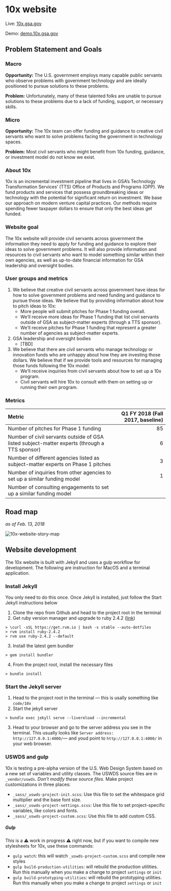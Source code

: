 # 10x website 

Live: [10x.gsa.gov](https://10x.gsa.gov)

Demo: [demo.10x.gsa.gov](https://demo.10x.gsa.gov/)

## Problem Statement and Goals

### Macro

**Opportunity:** The U.S. government employs many capable public servants who observe problems with government technology and are ideally positioned to pursue solutions to these problems.

**Problem:** Unfortunately, many of these talented folks are unable to pursue solutions to these problems due to a lack of funding, support, or necessary skills.

### Micro

**Opportunity:** The 10x team can offer funding and guidance to creative civil servants who want to solve problems facing the government in technology  spaces.

**Problem:** Most civil servants who might benefit from 10x funding, guidance, or investment model do not know we exist.

### About 10x

10x is an incremental investment pipeline that lives in GSA’s Technology Transformation Services’ (TTS) Office of Products and Programs (OPP). We fund products and services that possess groundbreaking ideas or technology with the potential for significant return on investment. We base our approach on modern venture capital practices. Our methods require spending fewer taxpayer dollars to ensure that only the best ideas get funded.

### Website goal

The 10x website will provide civil servants across government the information they need to apply for funding and guidance to explore their ideas to solve government problems. It will also provide information and resources to civil servants who want to model something similar within their own agencies, as well as up-to-date financial information for GSA leadership and oversight bodies.

### User groups and metrics
1. We believe that creative civil servants across government have ideas for how to solve government problems and need funding and guidance to pursue those ideas. We believe that by providing information about how to pitch ideas to 10x: 
    - More people will submit pitches for Phase 1 funding overall. 
    - We’ll receive more ideas for Phase 1 funding that list civil servants outside of GSA as subject-matter experts (through a TTS sponsor). 
    - We’ll receive pitches for Phase 1 funding that represent a greater number of agencies as subject-matter experts. 
2. GSA leadership and oversight bodies
    - [TBD]
3. We believe that there are civil servants who manage technology or innovation funds who are unhappy about how they are investing those dollars. We believe that if we provide tools and resources for managing those funds following the 10x model: 
    - We’ll receive inquiries from civil servants about how to set up a 10x program.
    - Civil servants will hire 10x to consult with them on setting up or running their own program. 


### Metrics 
Metric        | Q1 FY 2018 (Fall 2017, baseline)
:------------- |-------------:
Number of pitches for Phase 1 funding | 85 
Number of civil servants outside of GSA listed subject-matter experts (through a TTS sponsor) | 6
Number of different agencies listed as subject-matter experts on Phase 1 pitches | 3
Number of inquiries from other agencies to set up a similar funding model | 1
Number of consulting engagements to set up a similar funding model | 


## Road map
_as of Feb. 13, 2018_

![10x-website-story-map](https://user-images.githubusercontent.com/10144074/36212763-d6998344-1172-11e8-94da-d61461650831.png)

## Website development
The 10x website is built with Jekyll and uses a gulp workflow for development. The following are instruction for MacOS and a terminal application.

### Install Jekyll
You only need to do this once. Once Jekyll is installed, just follow the Start Jekyll instructions below

1. Clone the repo from Github and head to the project root in the terminal
2. Get ruby version manager and upgrade to ruby 2.4.2 ([link](https://stackoverflow.com/questions/38194032/how-to-update-ruby-version-2-0-0-to-the-latest-version-in-mac-osx-yosemite))
```
> \curl -sSL https://get.rvm.io | bash -s stable --auto-dotfiles
> rvm install ruby-2.4.2
> rvm use ruby-2.4.2 --default
```

3. Install the latest gem bundler
```
> gem install bundler
```

4. From the project root, install the necessary files
```
> bundle install
```

### Start the Jekyll server

1. Head to the project root in the terminal — this is usally something like `code/10x`
2. Start the jekyll server
```
> bundle exec jekyll serve --livereload --incremental
```

3. Head to your browser and go to the server address you see in the terminal. This usually looks like `Server address: http://127.0.0.1:4000/`— and youd point to `http://127.0.0.1:4000/` in your web browser.

### USWDS and gulp
10x is testing a pre-alpha version of the U.S. Web Design System based on a new set of variables and utility classes. The USWDS source files are in `_vendor/uswds`. _Don't modify these source files._ Make project customizations in three places:

- `_sass/_uswds-project-init.scss`: Use this file to set the whitespace grid multiplier and the base font size.
- `_sass/_uswds-project-settings.scss`: Use this file to set project-specific variables, like colors and fonts.
- `_sass/_uswds-project-custom.scss`: Use this file to add custom CSS.

##### Gulp
This is a :warning: work in progress :warning: right now, but if you want to compile new stylesheets for 10x, use these commands:

- `gulp watch`: this will watch `_uswds-project-custom.scss` and compile new styles
- `gulp build-production-utilities`: will rebuild the production utilities. Run this manually when you make a change to project `settings` or `init`
- `gulp build-prototyping-utilities`: will rebuild the prototyping utilities. Run this manually when you make a change to project `settings` or `init`
